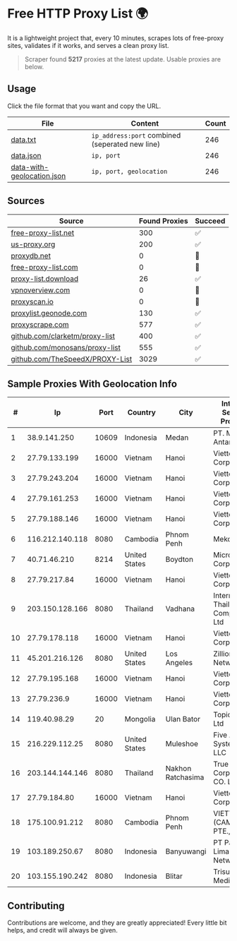 
# Free HTTP Proxy List 🌍

It is a lightweight project that, every 10 minutes, scrapes lots of free-proxy sites, validates if it works, and serves a clean proxy list.


> Scraper found **5217** proxies at the latest update. Usable proxies are below.

## Usage

Click the file format that you want and copy the URL.


|File|Content|Count|
|----|-------|-----|
|[data.txt](https://raw.githubusercontent.com/themiralay/Proxy-List-World/master/data.txt)|`ip_address:port` combined (seperated new line)|246|
|[data.json](https://raw.githubusercontent.com/themiralay/Proxy-List-World/master/data.json)|`ip, port`|246|
|[data-with-geolocation.json](https://raw.githubusercontent.com/themiralay/Proxy-List-World/master/data-with-geolocation.json)|`ip, port, geolocation`|246|

## Sources

|Source|Found Proxies|Succeed|
|------|-------------|-------|
|[free-proxy-list.net](https://free-proxy-list.net)|300|✅|
|[us-proxy.org](https://www.us-proxy.org)|200|✅|
|[proxydb.net](http://proxydb.net)|0|🚫|
|[free-proxy-list.com](https://free-proxy-list.com/?page=&port=&type%5B%5D=http&type%5B%5D=https&up_time=0&search=Search)|0|🚫|
|[proxy-list.download](https://www.proxy-list.download/HTTP)|26|✅|
|[vpnoverview.com](https://vpnoverview.com/privacy/anonymous-browsing/free-proxy-servers)|0|🚫|
|[proxyscan.io](https://www.proxyscan.io)|0|🚫|
|[proxylist.geonode.com](https://proxylist.geonode.com/api/proxy-list?limit=300&page=1&sort_by=lastChecked&sort_type=desc&protocols=http,https)|130|✅|
|[proxyscrape.com](https://api.proxyscrape.com/v2/?request=displayproxies&protocol=http&timeout=10000&country=all&ssl=all&anonymity=all)|577|✅|
|[github.com/clarketm/proxy-list](https://raw.githubusercontent.com/clarketm/proxy-list/master/proxy-list-raw.txt)|400|✅|
|[github.com/monosans/proxy-list](https://raw.githubusercontent.com/monosans/proxy-list/main/proxies/http.txt)|555|✅|
|[github.com/TheSpeedX/PROXY-List](https://raw.githubusercontent.com/TheSpeedX/PROXY-List/master/http.txt)|3029|✅|


## Sample Proxies With Geolocation Info

|#|Ip|Port|Country|City|Internet Service Provider|
|-|--|----|-------|----|-------------------------|
|1|38.9.141.250|10609|Indonesia|Medan|PT. Media Antar Nusa|
|2|27.79.133.199|16000|Vietnam|Hanoi|Viettel Corporation|
|3|27.79.243.204|16000|Vietnam|Hanoi|Viettel Corporation|
|4|27.79.161.253|16000|Vietnam|Hanoi|Viettel Corporation|
|5|27.79.188.146|16000|Vietnam|Hanoi|Viettel Corporation|
|6|116.212.140.118|8080|Cambodia|Phnom Penh|MekongNet|
|7|40.71.46.210|8214|United States|Boydton|Microsoft Corporation|
|8|27.79.217.84|16000|Vietnam|Hanoi|Viettel Corporation|
|9|203.150.128.166|8080|Thailand|Vadhana|Internet Thailand Company Ltd|
|10|27.79.178.118|16000|Vietnam|Hanoi|Viettel Corporation|
|11|45.201.216.126|8080|United States|Los Angeles|Zillion Network Inc.|
|12|27.79.195.168|16000|Vietnam|Hanoi|Viettel Corporation|
|13|27.79.236.9|16000|Vietnam|Hanoi|Viettel Corporation|
|14|119.40.98.29|20|Mongolia|Ulan Bator|Topica Co., Ltd|
|15|216.229.112.25|8080|United States|Muleshoe|Five Area Systems, LLC|
|16|203.144.144.146|8080|Thailand|Nakhon Ratchasima|True Internet Corporation CO. Ltd.|
|17|27.79.184.80|16000|Vietnam|Hanoi|Viettel Corporation|
|18|175.100.91.212|8080|Cambodia|Phnom Penh|VIETTEL (CAMBODIA) PTE., LTD|
|19|103.189.250.67|8080|Indonesia|Banyuwangi|PT Pandawa Lima Java Network|
|20|103.155.190.242|8080|Indonesia|Blitar|Trisula Media Data|



## Contributing

Contributions are welcome, and they are greatly appreciated! Every
little bit helps, and credit will always be given.

